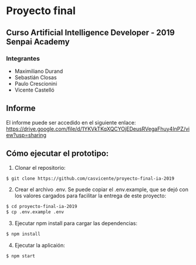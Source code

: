# Proyecto final
## Curso Artificial Intelligence Developer -  2019 Senpai Academy 


### Integrantes
- Maximiliano Durand
- Sebastián Closas
- Paulo Crescionini
- Vicente Castelló

## Informe
El informe puede ser accedido en el siguiente enlace:
 https://drive.google.com/file/d/1YKVkTKqXQCYOjEDeusRVegaFhuy4InPZ/view?usp=sharing

## Cómo ejecutar el prototipo:
1. Clonar el repositorio:
```bash
$ git clone https://github.com/casvicente/proyecto-final-ia-2019
```
2. Crear el archivo .env. Se puede copiar el .env.example, que se dejó con los valores cargados para facilitar la entrega de este proyecto:
``` bash
$ cd proyecto-final-ia-2019
$ cp .env.example .env
```
3. Ejecutar npm install para cargar las dependencias:
``` bash
$ npm install
```
4. Ejecutar la aplicaión:
``` bash
$ npm start
```

